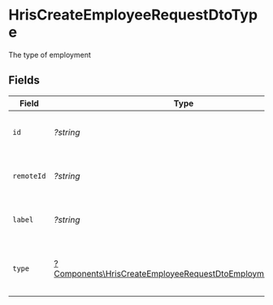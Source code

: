 # HrisCreateEmployeeRequestDtoType

The type of employment


## Fields

| Field                                                                                                                                   | Type                                                                                                                                    | Required                                                                                                                                | Description                                                                                                                             | Example                                                                                                                                 |
| --------------------------------------------------------------------------------------------------------------------------------------- | --------------------------------------------------------------------------------------------------------------------------------------- | --------------------------------------------------------------------------------------------------------------------------------------- | --------------------------------------------------------------------------------------------------------------------------------------- | --------------------------------------------------------------------------------------------------------------------------------------- |
| `id`                                                                                                                                    | *?string*                                                                                                                               | :heavy_minus_sign:                                                                                                                      | Unique identifier                                                                                                                       | 8187e5da-dc77-475e-9949-af0f1fa4e4e3                                                                                                    |
| `remoteId`                                                                                                                              | *?string*                                                                                                                               | :heavy_minus_sign:                                                                                                                      | Provider's unique identifier                                                                                                            | 8187e5da-dc77-475e-9949-af0f1fa4e4e3                                                                                                    |
| `label`                                                                                                                                 | *?string*                                                                                                                               | :heavy_minus_sign:                                                                                                                      | The label of the employment type                                                                                                        | Permanent                                                                                                                               |
| `type`                                                                                                                                  | [?Components\HrisCreateEmployeeRequestDtoEmploymentTypeType](../../Models/Components/HrisCreateEmployeeRequestDtoEmploymentTypeType.md) | :heavy_minus_sign:                                                                                                                      | The type of employment (e.g., contractor, permanent)                                                                                    | permanent                                                                                                                               |